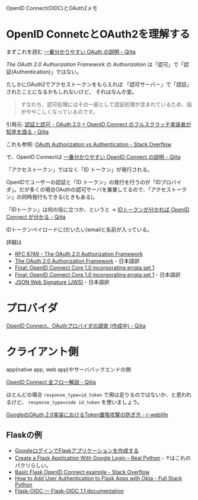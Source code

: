 OpenID Connect(OIDC)とOAuth2メモ

# OpenID ConnetcとOAuth2を理解する

まずこれを読む
[一番分かりやすい OAuth の説明 - Qiita](https://qiita.com/TakahikoKawasaki/items/e37caf50776e00e733be)

*The OAuth 2.0 Authorization Framework* の
*Authorization* は「認可」で「認証(Authentication)」ではない。

たしかにOAuth2でアクセストークンをもらえれば
「認可サーバー」で「認証」されたことになるかもしれないけど、
それはなんか変。

> すなわち、認可処理にはその一部として認証処理が含まれているため、話がややこしくなっているのです。

引用元: [認証と認可 - OAuth 2.0 + OpenID Connect のフルスクラッチ実装者が知見を語る - Qiita](https://qiita.com/TakahikoKawasaki/items/f2a0d25a4f05790b3baa#%E8%AA%8D%E8%A8%BC%E3%81%A8%E8%AA%8D%E5%8F%AF)

これも参照:
[OAuth Authorization vs Authentication - Stack Overflow](https://stackoverflow.com/questions/33702826/oauth-authorization-vs-authentication/33704657#33704657)

で、OpenID Connectは
[一番分かりやすい OpenID Connect の説明 - Qiita](https://qiita.com/TakahikoKawasaki/items/498ca08bbfcc341691fe)

「アクセストークン」ではなく「ID トークン」が発行される。

OpenIDでユーザーの認証と「ID トークン」の発行を行うのが「IDプロバイダ」。だが多くの場合OAuthの認可サーバを兼業してるので、「アクセストークン」の同時発行もできる(ときもある)。

「IDトークン」は何の役に立つか、というと ->
[IDトークンが分かれば OpenID Connect が分かる - Qiita](https://qiita.com/TakahikoKawasaki/items/8f0e422c7edd2d220e06)

IDトークンペイロードに(だいたい)emailと名前が入っている。

詳細は
- [RFC 6749 - The OAuth 2.0 Authorization Framework](https://tools.ietf.org/html/rfc6749)
- [The OAuth 2.0 Authorization Framework](https://openid-foundation-japan.github.io/rfc6749.ja.html) - 日本語訳
- [Final: OpenID Connect Core 1.0 incorporating errata set 1](https://openid.net/specs/openid-connect-core-1_0.html)
- [Final: OpenID Connect Core 1.0 incorporating errata set 1](https://openid-foundation-japan.github.io/openid-connect-core-1_0.ja.html) - 日本語訳
- [JSON Web Signature (JWS)](https://openid-foundation-japan.github.io/draft-ietf-jose-json-web-signature-14.ja.html) - 日本語訳

# プロバイダ


[OpenID Connect、OAuthプロバイダの調査 (作成中) - Qiita](https://qiita.com/okuoku/items/7a84c516e79826b406e0)


# クライアント側

app(native app, web app)やサーババックエンドの側

[OpenID Connect 全フロー解説 - Qiita](https://qiita.com/TakahikoKawasaki/items/4ee9b55db9f7ef352b47)

ほとんどの場合
`response_type=id_token`
で用は足りるのではないか、と思われるけど、
`response_type=code id_token`
を使いましょう。

[GoogleのOAuth 2.0実装におけるToken置換攻撃の防ぎ方 - r-weblife](https://ritou.hatenablog.com/entry/20120702/1341235859)

## Flaskの例

- [GoogleログインでFlaskアプリケーションを作成する](https://www.codeflow.site/ja/article/flask-google-login)
- [Create a Flask Application With Google Login – Real Python](https://realpython.com/flask-google-login/) - ↑はこれのパクリらしい。
- [Basic Flask OpenID Connect example - Stack Overflow](https://stackoverflow.com/questions/29046866/basic-flask-openid-connect-example)
- [How to Add User Authentication to Flask Apps with Okta - Full Stack Python](https://www.fullstackpython.com/blog/add-user-authentication-flask-apps-okta.html)
- [Flask-OIDC — Flask-OIDC 1.1 documentation](https://flask-oidc.readthedocs.io/en/latest/)